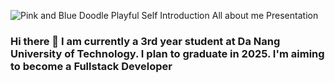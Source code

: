 

<!--
**ThanhVViet/ThanhVViet** is a ✨ _special_ ✨ repository because its `README.md` (this file) appears on your GitHub profile.

Here are some ideas to get you started:

- 🔭 I’m currently working on ...
- 🌱 I’m currently learning ...
- 👯 I’m looking to collaborate on ...
- 🤔 I’m looking for help with ...
- 💬 Ask me about ...
- 📫 How to reach me: ...
- 😄 Pronouns: ...
- ⚡ Fun fact: ...
-->

![Pink and Blue Doodle Playful Self Introduction All about me Presentation](https://github.com/ThanhVViet/ThanhVViet/assets/126480817/8fb15c71-a2fb-466c-bdd6-85706871852d)

### Hi there 👋 I am currently a 3rd year student at Da Nang University of Technology. I plan to graduate in 2025. I'm aiming to become a Fullstack Developer 


